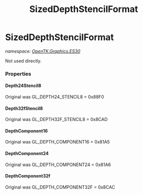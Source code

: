 ﻿---
title: SizedDepthStencilFormat
---

# SizedDepthStencilFormat
_namespace: [OpenTK.Graphics.ES30](N-OpenTK.Graphics.ES30.html)_

Not used directly.



### Properties

#### Depth24Stencil8
Original was GL_DEPTH24_STENCIL8 = 0x88F0
#### Depth32fStencil8
Original was GL_DEPTH32F_STENCIL8 = 0x8CAD
#### DepthComponent16
Original was GL_DEPTH_COMPONENT16 = 0x81A5
#### DepthComponent24
Original was GL_DEPTH_COMPONENT24 = 0x81A6
#### DepthComponent32f
Original was GL_DEPTH_COMPONENT32F = 0x8CAC

